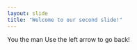 ```yaml
---
layout: slide
title: "Welcome to our second slide!"
---
```

You the man
Use the left arrow to go back!
